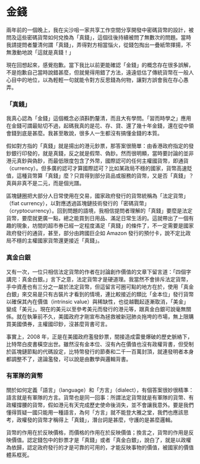 # 金錢

兩年前的一個晚上，我在尖沙咀一家共享工作空間分享開發中密碼貨幣的設計，被問及這些密碼貨幣如何兌換為「真錢」，這個往後持續被問了無數次的問題。當時我請提問者釐清何謂「真錢」，弄得對方相當惱火，從錢包掏出一疊紙幣揮揚，不無激動地說「這就是真錢！」

現在回想起來，感覺抱歉。當下我比以前更能確認「金錢」的概念存在很多誤解，不是抱歉自己當時說錯甚麼，但就覺得用錯了方法，遠遠低估了傳統貨幣在一般人心目中的地位，以為輕輕一句就能令對方反思錢為何物，讓對方誤會我在存心愚弄。

### 「真錢」

我真心認為「金錢」這個概念必須斟酌釐清，而且大有學問。「習而時學之」應用在金錢可謂最貼切不過，起碼我真的是花、存、貸、還了幾十年金錢，還在從中領會錢到底是甚麼。我甚至敢說，很多人一生都沒有搞懂金錢的本質。

假如對方指的「真錢」就是揚出的港元鈔票，那答案很簡單：由香港政府指定的發鈔銀行印發的，就是真錢，反之就是假幣、偽鈔。然而很明顯，當時要討論的並非港元真鈔與偽鈔，而最低限度包含了外幣，國際認可的任何主權國貨幣，即通貨（currency）。但多廣的認可才算國際認可？比如某政局不穩的國家，貨幣高速貶值，這種貨幣算「真錢」麼？只買得到部分貨品或服務的貨幣，又是否「真錢」？真與非真不是二元，而是個光譜。

區塊鏈圈把大部分人日常使用在交易，國家政府發行的貨幣統稱為「法定貨幣」（fiat currency），以對應透過區塊鏈技術發行的「密碼貨幣」（cryptocurrency）。回到問題的語境，我相信提問者理解的「真錢」要麼是法定貨幣，要麼就更廣一點，總之能買到日用品、滿足日常生活的。這就帶出了一個有趣的現象，坊間的超市券已經一定程度滿足「真錢」的條件了，不一定需要是國家政府發行的通貨，甚至，部分由跨國巨企如 Amazon 發行的預付卡，說不定比政局不穩的主權國家貨幣還更接近「真錢」。

### 真金白銀

又有一次，一位只相信法定貨幣的作者在討論創作價值的文章下留言道：「四個字講完：真金白銀。」言下之意，法定貨幣才是硬道理。我當然不會排斥法定貨幣，手中資產也有三分之一屬於法定貨幣，但這留言可圈可點的地方在於，使用「真金白銀」來交易是只有古裝片才看到的情境，連比較接近的類比「金本位」發行貨幣以確保其內在價值（intrinsic value）與稀缺性，也從越戰起逐漸取消，「美金」變成「美元」。現在的美元以至參考美元而發行的港元等，跟真金白銀可說毫無關係。就在執筆前不久，美國政府才剛宣布為拯救被新冠肺炎拖垮的市場，無上限購買美國債券，主權國印鈔，沒甚麼背書可言。

事實上，2008 年，正是在美國政府濫發鈔票，間接造成雷曼爆破的歷史脈絡下，比特幣白皮書橫空出世。雖然沒有金本位、沒有內在價值也沒有政權背書，但受制於區塊鏈節點的代碼設定，比特幣發行的節奏和二千一百萬封頂，就連發明者本身都調整不了，遑論濫發，可以說是由數學與邏輯背書。

### 有軍隊的貨幣

關於如何定義「語言」（language）和「方言」（dialect），有個答案很妙很精準：語言就是有軍隊的方言。貨幣也是同一回事：所謂法定貨幣就是有軍隊的貨幣、有政權撐腰的貨幣，假如港元有天完成歷史使命後消失，並不會讓我意外。要是我們懂得質疑一國只能用一種語言，為何「方言」就不能登大雅之堂，我們也應該思考，政權發的貨幣才稱得上「真錢」，潛台詞是甚麼，守護的是甚麼邏輯。

貨幣的作用在於反映價格，而價格的作用在於反映價值；換言之，貨幣的作用是反映價值。認定錢包中的鈔票才是「真錢」或者「真金白銀」，說白了，就是以政權為依歸，認定政府發行的才是可靠的可用的，才能反映事物的價值，被國家的價值體系框死。

